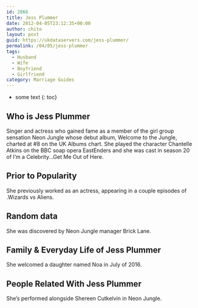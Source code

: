 ```yaml
---
id: 2866
title: Jess Plummer
date: 2012-04-05T23:12:35+00:00
author: chito
layout: post
guid: https://ukdataservers.com/jess-plummer/
permalink: /04/05/jess-plummer
tags:
  - Husband
  - Wife
  - Boyfriend
  - Girlfriend
category: Marriage Guides
---
```


* some text
{: toc}
          
          
## Who is  Jess Plummer
                  
                  
                  
Singer and actress who gained fame as a member of the girl group sensation Neon Jungle whose debut album, Welcome to the Jungle, charted at #8 on the UK Albums chart. She played the character Chantelle Atkins on the BBC soap opera EastEnders and she was cast in season 20 of I&#8217;m a Celebrity&#8230;Get Me Out of Here. 
                  
                
                
                
## Prior to Popularity 
                  
                  
                  
She previously worked as an actress, appearing in a couple episodes of .Wizards vs Aliens.
                  
                
                
                
## Random data 
                  
                  
                  
She was discovered by Neon Jungle manager Brick Lane.
                  
                
                
                
## Family & Everyday Life of Jess Plummer
                  
                  
                  
She welcomed a daughter named Noa in July of 2016. 
                  
                
                
                
## People Related With  Jess Plummer
                  
                  
                  
She&#8217;s performed alongside Shereen Cutkelvin in Neon Jungle.
                  
                
              
            
          
          
          
    
    
  
